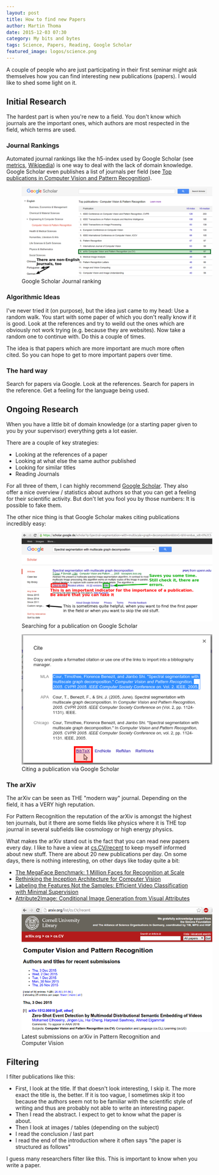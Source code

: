 ```yaml
---
layout: post
title: How to find new Papers
author: Martin Thoma
date: 2015-12-03 07:30
category: My bits and bytes
tags: Science, Papers, Reading, Google Scholar
featured_image: logos/science.png
---
```

A couple of people who are just participating in their first seminar might ask
themselves how you can find interesting new publications (papers). I would like
to shed some light on it.


## Initial Research
The hardest part is when you're new to a field. You don't know which journals
are the important ones, which authors are most respected in the field, which
terms are used.


### Journal Rankings

Automated journal rankings like the h5-index used by Google Scholar (see
[metrics](https://scholar.google.com/intl/en/scholar/metrics.html),
[Wikipedia](https://en.wikipedia.org/wiki/H-index)) is one way to deal with the
lack of domain knowledge. Google Scholar even publishes a list of journals
per field (see [Top publications in Computer Vision and Pattern Recognition](https://scholar.google.com/citations?view_op=top_venues&hl=en&vq=eng_computervisionpatternrecognition)).

<figure class="aligncenter">
            <a href="../images/2015/12/google-scholar-top-publications.png"><img src="../images/2015/12/google-scholar-top-publications.png" alt="Google Scholar Journal ranking" style="max-width:500px;" class=""/></a>
            <figcaption class="text-center">Google Scholar Journal ranking</figcaption>
        </figure>

### Algorithmic Ideas

I've never tried it (on purpose), but the idea just came to my head: Use a
random walk. You start with some paper of which you don't really know if it is
good. Look at the references and try to weild out the ones which are obviously
not work trying (e.g. because they are websites). Now take a random one to
continue with. Do this a couple of times.

The idea is that papers which are more important are much more often cited. So
you can hope to get to more important papers over time.


### The hard way

Search for papers via Google. Look at the references. Search for papers in the
reference. Get a feeling for the language being used.


## Ongoing Research

When you have a little bit of domain knowledge (or a starting paper given to
you by your supervisor) everything gets a lot easier.

There are a couple of key strategies:

* Looking at the references of a paper
* Looking at what else the same author published
* Looking for similar titles
* Reading Journals

For all three of them, I can highly recommend
[Google Scholar](https://scholar.google.com). They also offer a nice overview
/ statistics about authors so that you can get a feeling for their scientific
activity. But don't let you fool you by those numbers: It is possible to fake
them.

The other nice thing is that Google Scholar makes citing publications
incredibly easy:

<figure class="aligncenter">
            <a href="../images/2015/12/google-scholar-paper.png"><img src="../images/2015/12/google-scholar-paper.png" alt="Searching for a publication on Google Scholar" style="max-width:500px;" class=""/></a>
            <figcaption class="text-center">Searching for a publication on Google Scholar</figcaption>
        </figure>


<figure class="aligncenter">
            <a href="../images/2015/12/citation.png"><img src="../images/2015/12/citation.png" alt="Citing a publication via Google Scholar" style="max-width:500px;" class=""/></a>
            <figcaption class="text-center">Citing a publication via Google Scholar</figcaption>
        </figure>

### The arXiv

The arXiv can be seen as THE "modern way" journal. Depending on the field, it
has a VERY high reputation.

For Pattern Recognition the reputation of the arXiv is amongst the highest ten
journals, but it there are some fields like physics where it is THE top journal
in several subfields like cosmology or high energy physics.

What makes the arXiv stand out is the fact that you can read new papers every
day. I like to have a view at
[cs.CV/recent](http://arxiv.org/list/cs.CV/recent) to keep myself informed
about new stuff. There are about&nbsp;20 new publications per day. On some
days, there is nothing interesting, on other days like today quite a bit:

* [The MegaFace Benchmark: 1 Million Faces for Recognition at Scale](http://arxiv.org/pdf/1512.00596.pdf)
* [Rethinking the Inception Architecture for Computer Vision](http://arxiv.org/pdf/1512.00567.pdf)
* [Labeling the Features Not the Samples:
Efficient Video Classification with Minimal Supervision](http://arxiv.org/pdf/1512.00517.pdf)
* [Attribute2Image: Conditional Image Generation from Visual Attributes](http://arxiv.org/pdf/1512.00570.pdf)

<figure class="aligncenter">
            <a href="../images/2015/12/latest-arxiv-publications.png"><img src="../images/2015/12/latest-arxiv-publications.png" alt="Latest submissions on arXiv in Pattern Recognition and Computer Vision" style="max-width:500px;" class=""/></a>
            <figcaption class="text-center">Latest submissions on arXiv in Pattern Recognition and Computer Vision</figcaption>
        </figure>


## Filtering

I filter publications like this:

* First, I look at the title. If that doesn't look interesting, I skip it. The
  more exact the title is, the better. If it is too vague, I sometimes skip it
  too because the authors seem not to be familiar with the scientific style of
  writing and thus are probably not able to write an interesting paper.
* Then I read the abstract. I expect to get to know what the paper is about.
* Then I look at images / tables (depending on the subject)
* I read the conclusion / last part
* I read the end of the introduction where it often says "the paper is
  structured as follows"

I guess many researchers filter like this. This is important to know when you
write a paper.
